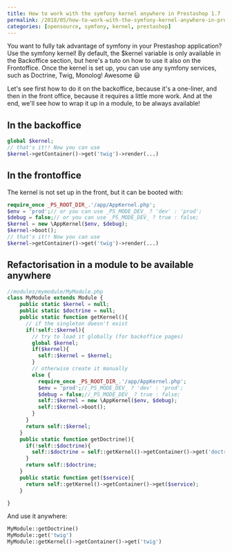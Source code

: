 ```yaml
---
title: How to work with the symfony kernel anywhere in Prestashop 1.7
permalink: /2018/05/how-to-work-with-the-symfony-kernel-anywhere-in-prestashop-1-7/
categories: [opensource, symfony, kernel, prestashop]
---
```


You want to fully tak advantage of symfony in your Prestashop application? Use the symfony kernel! By default, the $kernel variable is only available in the Backoffice section, but here's a tuto on how to use it also on the Frontoffice. Once the kernel is set up, you can use any symfony services, such as Doctrine, Twig, Monolog! Awesome 😃

Let's see first how to do it on the backoffice, because it's a one-liner, and then in the front office, because it requires a little more work. And at the end, we'll see how to wrap it up in a module, to be always available!

<!--more-->

## In the backoffice

```php
global $kernel;
// that's it!! Now you can use
$kernel->getContainer()->get('twig')->render(...)
```

## In the frontoffice

The kernel is not set up in the front, but it can be booted with:

```php
require_once _PS_ROOT_DIR_.'/app/AppKernel.php';
$env = 'prod';// or you can use _PS_MODE_DEV_ ? 'dev' : 'prod';
$debug = false;// or you can use _PS_MODE_DEV_ ? true : false;
$kernel = new \AppKernel($env, $debug);
$kernel->boot();
// that's it!! Now you can use
$kernel->getContainer()->get('twig')->render(...)
```

## Refactorisation in a module to be available anywhere

```php
//modules/mymodule/MyModule.php
class MyModule extends Module {
    public static $kernel = null;
    public static $doctrine = null;
    public static function getKernel(){
      // if the singleton doesn't exist
      if(!self::$kernel){
        // try to load it globally (for backoffice pages)
        global $kernel;
        if($kernel){
          self::$kernel = $kernel;
        }
        // otherwise create it manually
        else {
          require_once _PS_ROOT_DIR_.'/app/AppKernel.php';
          $env = 'prod';//_PS_MODE_DEV_ ? 'dev' : 'prod';
          $debug = false;//_PS_MODE_DEV_ ? true : false;
          self::$kernel = new \AppKernel($env, $debug);
          self::$kernel->boot();
        }
      }
      return self::$kernel;
    }
    public static function getDoctrine(){
      if(!self::$doctrine){
        self::$doctrine = self::getKernel()->getContainer()->get('doctrine')->getManager();
      }
      return self::$doctrine;
    }
    public static function get($service){
      return self::getKernel()->getContainer()->get($service);
    }

}
```

And use it anywhere:

```php
MyModule::getDoctrine()
MyModule::get('twig')
MyModule::getKernel()->getContainer()->get('twig')
```
